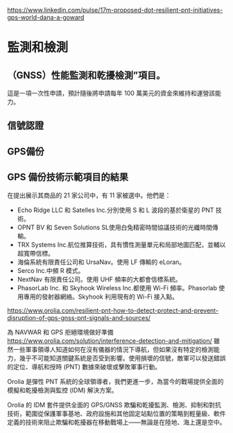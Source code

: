 https://www.linkedin.com/pulse/17m-proposed-dot-resilient-pnt-initiatives-gps-world-dana-a-goward 

# 監測和檢測
## （GNSS）性能監測和乾擾檢測”項目。
這是一項一次性申請，預計隨後將申請每年 100 萬美元的資金來維持和運營該能力。

## 信號認證

## GPS備份



## GPS 備份技術示範項目的結果
在提出展示其商品的 21 家公司中，有 11 家被選中。他們是：

- Echo Ridge LLC 和 Satelles Inc.分別使用 S 和 L 波段的基於衛星的 PNT 技術。
- OPNT BV 和 Seven Solutions SL使用白兔精密時間協議技術的光纖時間傳輸。
- TRX Systems Inc.航位推算技術，具有慣性測量單元和局部地圖匹配，並輔以超寬帶信標。
- 海倫系統有限責任公司和 UrsaNav。使用 LF 傳輸的 eLoran。
- Serco Inc.中頻 R 模式。
- NextNav 有限責任公司。使用 UHF 頻率的大都會信標系統。
- PhasorLab Inc. 和 Skyhook Wireless Inc.都使用 Wi-Fi 頻率。Phasorlab 使用專用的發射器網絡。Skyhook 利用現有的 Wi-Fi 接入點。

<https://www.orolia.com/resilient-pnt-how-to-detect-protect-and-prevent-disruption-of-gps-gnss-pnt-signals-and-sources/>

為 NAVWAR 和 GPS 拒絕環境做好準備 <https://www.orolia.com/solution/interference-detection-and-mitigation/>
雖然一些軍事領導人知道如何在沒有儀器的情況下導航，但如果沒有特定的檢測能力，幾乎不可能知道關鍵系統是否受到影響。使用損壞的信號，敵軍可以發送錯誤的定位、導航和授時 (PNT) 數據來破壞或擊敗軍事行動。

Orolia 是彈性 PNT 系統的全球領導者，我們更進一步，為當今的戰場提供全面的模擬和乾擾檢測與監控 (IDM) 解決方案。

Orolia 的 IDM 套件提供全面的 GPS/GNSS 欺騙和乾擾監測、檢測、抑制和對抗技術，範圍從保護軍事基地、政府設施和其他固定站點位置的策略到輕量級、軟件定義的技術來阻止欺騙和乾擾器在移動戰場上——無論是在陸地、海上還是空中。
